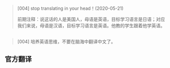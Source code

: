 # 

> [004] stop translating in your head！(2020-05-21)
>
> 前期注释：说这话的人是美国人，母语是英语，目标学习语言是日语；对应我们来说，母语是汉语，目标学习语言是英语。他教的学生跟着他学英语。


## 
> [004] 培养英语思维，不要在脑海中翻译中文了。


## 官方翻译
### 
###


<Vssue title="" />

